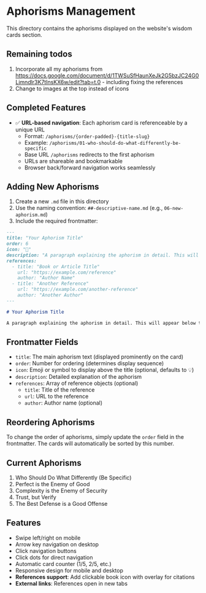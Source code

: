# Aphorisms Management

This directory contains the aphorisms displayed on the website's wisdom cards section.

## Remaining todos
1. Incorporate all my aphorisms from https://docs.google.com/document/d/1TWSuSfHaunXeJk2G5bzJC24G0Ljmndlr3K7tInsKX6w/edit?tab=t.0 - including fixing the references
2. Change to images at the top instead of icons

## Completed Features
- ✅ **URL-based navigation**: Each aphorism card is referenceable by a unique URL
  - Format: `/aphorisms/{order-padded}-{title-slug}`
  - Example: `/aphorisms/01-who-should-do-what-differently-be-specific`
  - Base URL `/aphorisms` redirects to the first aphorism
  - URLs are shareable and bookmarkable
  - Browser back/forward navigation works seamlessly


## Adding New Aphorisms

1. Create a new `.md` file in this directory
2. Use the naming convention: `##-descriptive-name.md` (e.g., `06-new-aphorism.md`)
3. Include the required frontmatter:

```markdown
---
title: "Your Aphorism Title"
order: 6
icon: "🎯"
description: "A paragraph explaining the aphorism in detail. This will appear below the title on the card."
references:
  - title: "Book or Article Title"
    url: "https://example.com/reference"
    author: "Author Name"
  - title: "Another Reference"
    url: "https://example.com/another-reference"
    author: "Another Author"
---

# Your Aphorism Title

A paragraph explaining the aphorism in detail. This will appear below the title on the card.
```

## Frontmatter Fields

- `title`: The main aphorism text (displayed prominently on the card)
- `order`: Number for ordering (determines display sequence)
- `icon`: Emoji or symbol to display above the title (optional, defaults to 💡)
- `description`: Detailed explanation of the aphorism
- `references`: Array of reference objects (optional)
  - `title`: Title of the reference
  - `url`: URL to the reference
  - `author`: Author name (optional)

## Reordering Aphorisms

To change the order of aphorisms, simply update the `order` field in the frontmatter. The cards will automatically be sorted by this number.

## Current Aphorisms

1. Who Should Do What Differently (Be Specific)
2. Perfect is the Enemy of Good
3. Complexity is the Enemy of Security
4. Trust, but Verify
5. The Best Defense is a Good Offense

## Features

- Swipe left/right on mobile
- Arrow key navigation on desktop
- Click navigation buttons
- Click dots for direct navigation
- Automatic card counter (1/5, 2/5, etc.)
- Responsive design for mobile and desktop
- **References support**: Add clickable book icon with overlay for citations
- **External links**: References open in new tabs
